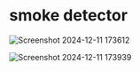 ﻿# smoke detector
 
![Screenshot 2024-12-11 173612](https://github.com/user-attachments/assets/a9a82c6f-308b-4dca-8cc4-870a528726cf)

![Screenshot 2024-12-11 173939](https://github.com/user-attachments/assets/a3a788ce-83bb-4955-ab14-e07d1642baa5)

